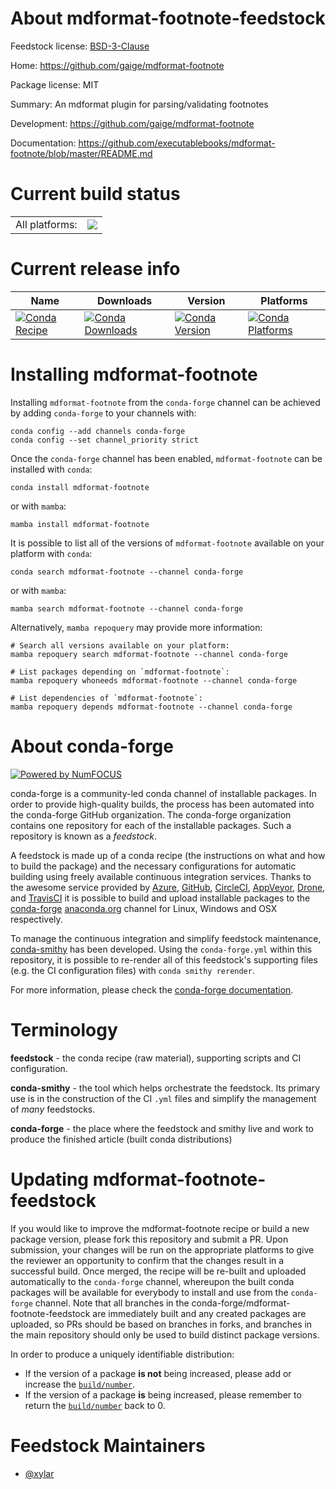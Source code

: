 About mdformat-footnote-feedstock
=================================

Feedstock license: [BSD-3-Clause](https://github.com/conda-forge/mdformat-footnote-feedstock/blob/main/LICENSE.txt)

Home: https://github.com/gaige/mdformat-footnote

Package license: MIT

Summary: An mdformat plugin for parsing/validating footnotes

Development: https://github.com/gaige/mdformat-footnote

Documentation: https://github.com/executablebooks/mdformat-footnote/blob/master/README.md

Current build status
====================


<table><tr><td>All platforms:</td>
    <td>
      <a href="https://dev.azure.com/conda-forge/feedstock-builds/_build/latest?definitionId=23716&branchName=main">
        <img src="https://dev.azure.com/conda-forge/feedstock-builds/_apis/build/status/mdformat-footnote-feedstock?branchName=main">
      </a>
    </td>
  </tr>
</table>

Current release info
====================

| Name | Downloads | Version | Platforms |
| --- | --- | --- | --- |
| [![Conda Recipe](https://img.shields.io/badge/recipe-mdformat--footnote-green.svg)](https://anaconda.org/conda-forge/mdformat-footnote) | [![Conda Downloads](https://img.shields.io/conda/dn/conda-forge/mdformat-footnote.svg)](https://anaconda.org/conda-forge/mdformat-footnote) | [![Conda Version](https://img.shields.io/conda/vn/conda-forge/mdformat-footnote.svg)](https://anaconda.org/conda-forge/mdformat-footnote) | [![Conda Platforms](https://img.shields.io/conda/pn/conda-forge/mdformat-footnote.svg)](https://anaconda.org/conda-forge/mdformat-footnote) |

Installing mdformat-footnote
============================

Installing `mdformat-footnote` from the `conda-forge` channel can be achieved by adding `conda-forge` to your channels with:

```
conda config --add channels conda-forge
conda config --set channel_priority strict
```

Once the `conda-forge` channel has been enabled, `mdformat-footnote` can be installed with `conda`:

```
conda install mdformat-footnote
```

or with `mamba`:

```
mamba install mdformat-footnote
```

It is possible to list all of the versions of `mdformat-footnote` available on your platform with `conda`:

```
conda search mdformat-footnote --channel conda-forge
```

or with `mamba`:

```
mamba search mdformat-footnote --channel conda-forge
```

Alternatively, `mamba repoquery` may provide more information:

```
# Search all versions available on your platform:
mamba repoquery search mdformat-footnote --channel conda-forge

# List packages depending on `mdformat-footnote`:
mamba repoquery whoneeds mdformat-footnote --channel conda-forge

# List dependencies of `mdformat-footnote`:
mamba repoquery depends mdformat-footnote --channel conda-forge
```


About conda-forge
=================

[![Powered by
NumFOCUS](https://img.shields.io/badge/powered%20by-NumFOCUS-orange.svg?style=flat&colorA=E1523D&colorB=007D8A)](https://numfocus.org)

conda-forge is a community-led conda channel of installable packages.
In order to provide high-quality builds, the process has been automated into the
conda-forge GitHub organization. The conda-forge organization contains one repository
for each of the installable packages. Such a repository is known as a *feedstock*.

A feedstock is made up of a conda recipe (the instructions on what and how to build
the package) and the necessary configurations for automatic building using freely
available continuous integration services. Thanks to the awesome service provided by
[Azure](https://azure.microsoft.com/en-us/services/devops/), [GitHub](https://github.com/),
[CircleCI](https://circleci.com/), [AppVeyor](https://www.appveyor.com/),
[Drone](https://cloud.drone.io/welcome), and [TravisCI](https://travis-ci.com/)
it is possible to build and upload installable packages to the
[conda-forge](https://anaconda.org/conda-forge) [anaconda.org](https://anaconda.org/)
channel for Linux, Windows and OSX respectively.

To manage the continuous integration and simplify feedstock maintenance,
[conda-smithy](https://github.com/conda-forge/conda-smithy) has been developed.
Using the ``conda-forge.yml`` within this repository, it is possible to re-render all of
this feedstock's supporting files (e.g. the CI configuration files) with ``conda smithy rerender``.

For more information, please check the [conda-forge documentation](https://conda-forge.org/docs/).

Terminology
===========

**feedstock** - the conda recipe (raw material), supporting scripts and CI configuration.

**conda-smithy** - the tool which helps orchestrate the feedstock.
                   Its primary use is in the construction of the CI ``.yml`` files
                   and simplify the management of *many* feedstocks.

**conda-forge** - the place where the feedstock and smithy live and work to
                  produce the finished article (built conda distributions)


Updating mdformat-footnote-feedstock
====================================

If you would like to improve the mdformat-footnote recipe or build a new
package version, please fork this repository and submit a PR. Upon submission,
your changes will be run on the appropriate platforms to give the reviewer an
opportunity to confirm that the changes result in a successful build. Once
merged, the recipe will be re-built and uploaded automatically to the
`conda-forge` channel, whereupon the built conda packages will be available for
everybody to install and use from the `conda-forge` channel.
Note that all branches in the conda-forge/mdformat-footnote-feedstock are
immediately built and any created packages are uploaded, so PRs should be based
on branches in forks, and branches in the main repository should only be used to
build distinct package versions.

In order to produce a uniquely identifiable distribution:
 * If the version of a package **is not** being increased, please add or increase
   the [``build/number``](https://docs.conda.io/projects/conda-build/en/latest/resources/define-metadata.html#build-number-and-string).
 * If the version of a package **is** being increased, please remember to return
   the [``build/number``](https://docs.conda.io/projects/conda-build/en/latest/resources/define-metadata.html#build-number-and-string)
   back to 0.

Feedstock Maintainers
=====================

* [@xylar](https://github.com/xylar/)

